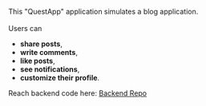 This "QuestApp" application simulates a blog application. 
<br/><br/>Users can 
* **share posts**, 
* **write comments**, 
* **like posts**, 
* **see notifications**, 
* **customize their profile**.

Reach backend code here: [Backend Repo](https://github.com/halilerkan-cs/questapp-backend)

